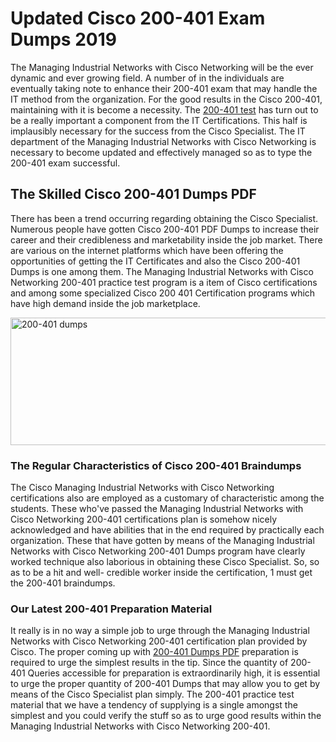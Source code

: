 <h1><strong>Updated Cisco 200-401 Exam Dumps 2019</strong></h1>
<p>The Managing Industrial Networks with Cisco Networking will be the ever dynamic and ever growing field. A number of in the individuals are eventually taking note to enhance their 200-401 exam that may handle the IT method from the organization. For the good results in the Cisco 200-401, maintaining with it is become a necessity. The <a href="https://www.securedumps.com/200-401-cheat-sheet.html">200-401 test</a> has turn out to be a really important a component from the IT Certifications. This half is implausibly necessary for the success from the Cisco Specialist. The IT department of the Managing Industrial Networks with Cisco Networking is necessary to become updated and effectively managed so as to type the 200-401 exam successful.</p>
<h2><strong>The Skilled Cisco 200-401 Dumps PDF</strong></h2>
<p>There has been a trend occurring regarding obtaining the Cisco Specialist. Numerous people have gotten Cisco 200-401 PDF Dumps to increase their career and their credibleness and marketability inside the job market. There are various on the internet platforms which have been offering the opportunities of getting the IT Certificates and also the Cisco 200-401 Dumps is one among them. The Managing Industrial Networks with Cisco Networking 200-401 practice test program is a item of Cisco certifications and among some specialized Cisco 200 401 Certification programs which have high demand inside the job marketplace.</p>
<p><a href="https://www.securedumps.com/200-401-cheat-sheet.html"><img src="https://i.imgur.com/LkNlujf.jpg" alt="200-401 dumps" width="550" height="204" /></a></p>
<h3><strong>The Regular Characteristics of Cisco 200-401 Braindumps</strong></h3>
<p>The Cisco Managing Industrial Networks with Cisco Networking certifications also are employed as a customary of characteristic among the students. These who've passed the Managing Industrial Networks with Cisco Networking 200-401 certifications plan is somehow nicely acknowledged and have abilities that in the end required by practically each organization. These that have gotten by means of the Managing Industrial Networks with Cisco Networking 200-401 Dumps program have clearly worked technique also laborious in obtaining these Cisco Specialist. So, so as to be a hit and well- credible worker inside the certification, 1 must get the 200-401 braindumps.</p>
<h3><strong>Our Latest 200-401 Preparation Material</strong></h3>
<p>It really is in no way a simple job to urge through the Managing Industrial Networks with Cisco Networking 200-401 certification plan provided by Cisco. The proper coming up with <a href="https://www.securedumps.com/200-401-cheat-sheet.html">200-401 Dumps PDF</a> preparation is required to urge the simplest results in the tip. Since the quantity of 200-401 Queries accessible for preparation is extraordinarily high, it is essential to urge the proper quantity of 200-401 Dumps that may allow you to get by means of the Cisco Specialist plan simply. The 200-401 practice test material that we have a tendency of supplying is a single amongst the simplest and you could verify the stuff so as to urge good results within the Managing Industrial Networks with Cisco Networking 200-401.</p>

